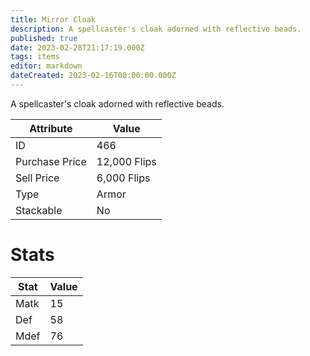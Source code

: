 ```yaml
---
title: Mirror Cloak
description: A spellcaster's cloak adorned with reflective beads.
published: true
date: 2023-02-28T21:17:19.000Z
tags: items
editor: markdown
dateCreated: 2023-02-16T00:00:00.000Z
---
```


A spellcaster's cloak adorned with reflective beads.

|Attribute|Value|
|-|-|
|ID|466|
|Purchase Price|12,000 Flips|
|Sell Price|6,000 Flips|
|Type|Armor|
|Stackable|No|

# Stats
|Stat|Value|
|-|-|
|Matk|15|
|Def|58|
|Mdef|76|
